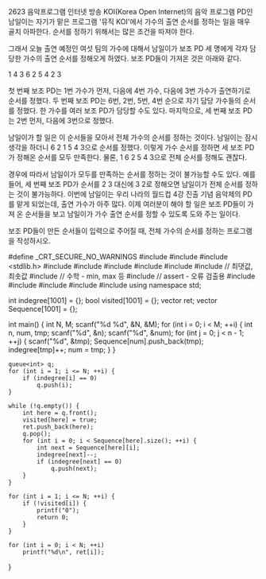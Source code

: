2623 음악프로그램
인터넷 방송 KOI(Korea Open Internet)의 음악 프로그램 PD인 남일이는 자기가 맡은 프로그램 '뮤직 KOI'에서 가수의 출연 순서를 정하는 일을 매우 골치 아파한다. 
순서를 정하기 위해서는 많은 조건을 따져야 한다.

그래서 오늘 출연 예정인 여섯 팀의 가수에 대해서 남일이가 보조 PD 세 명에게 각자 담당한 가수의 출연 순서를 정해오게 하였다. 보조 PD들이 가져온 것은 아래와 같다.

1 4 3
6 2 5 4
2 3

첫 번째 보조 PD는 1번 가수가 먼저, 다음에 4번 가수, 다음에 3번 가수가 출연하기로 순서를 정했다. 두 번째 보조 PD는 6번, 2번, 5번, 4번 순으로 자기 담당 가수들의 순서를 정했다.
한 가수를 여러 보조 PD가 담당할 수도 있다. 마지막으로, 세 번째 보조 PD는 2번 먼저, 다음에 3번으로 정했다.

남일이가 할 일은 이 순서들을 모아서 전체 가수의 순서를 정하는 것이다. 남일이는 잠시 생각을 하더니 6 2 1 5 4 3으로 순서를 정했다. 
이렇게 가수 순서를 정하면 세 보조 PD가 정해온 순서를 모두 만족한다. 물론, 1 6 2 5 4 3으로 전체 순서를 정해도 괜찮다.

경우에 따라서 남일이가 모두를 만족하는 순서를 정하는 것이 불가능할 수도 있다. 
예를 들어, 세 번째 보조 PD가 순서를 2 3 대신에 3 2로 정해오면 남일이가 전체 순서를 정하는 것이 불가능하다. 
이번에 남일이는 우리 나라의 월드컵 4강 진출 기념 음악제의 PD를 맡게 되었는데, 출연 가수가 아주 많다. 
이제 여러분이 해야 할 일은 보조 PD들이 가져 온 순서들을 보고 남일이가 가수 출연 순서를 정할 수 있도록 도와 주는 일이다.

보조 PD들이 만든 순서들이 입력으로 주어질 때, 전체 가수의 순서를 정하는 프로그램을 작성하시오.



#define _CRT_SECURE_NO_WARNINGS
#include <numeric>
#include <cstdio>
#include <stdlib.h>
#include <iostream>
#include <cstring>
#include <string>
#include <algorithm>
#include <vector>
#include <climits>   // 최댓값, 최솟값
#include <cmath>   // 수학 - min, max 등
#include <cassert>   // assert - 오류 검출용
#include <queue>
#include <stack>
#include <deque>
#include <map>
#include <set>
using namespace std;

int indegree[1001] = {};
bool visited[1001] = {};
vector<int> ret;
vector<int> Sequence[1001] = {};

int main() {
	int N, M;
	scanf("%d %d", &N, &M);
	for (int i = 0; i < M; ++i) {
		int n, num, tmp;
		scanf("%d", &n);
		scanf("%d", &num);
		for (int j = 0; j < n - 1; ++j) {
			scanf("%d", &tmp);
			Sequence[num].push_back(tmp);
			indegree[tmp]++;
			num = tmp;
		}
	}

	queue<int> q;
	for (int i = 1; i <= N; ++i) {
		if (indegree[i] == 0)
			q.push(i);
	}

	while (!q.empty()) {
		int here = q.front();
		visited[here] = true;
		ret.push_back(here);
		q.pop();
		for (int i = 0; i < Sequence[here].size(); ++i) {
			int next = Sequence[here][i];
			indegree[next]--;
			if (indegree[next] == 0)
				q.push(next);
		}
	}

	for (int i = 1; i <= N; ++i) {
		if (!visited[i]) {
			printf("0");
			return 0;
		}
	}

	for (int i = 0; i < N; ++i)
		printf("%d\n", ret[i]);
}
